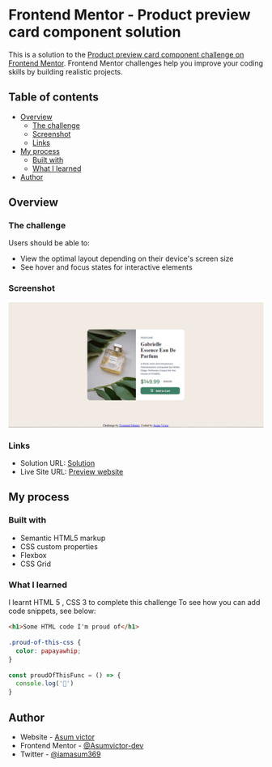 # Frontend Mentor - Product preview card component solution

This is a solution to the [Product preview card component challenge on Frontend Mentor](https://www.frontendmentor.io/challenges/product-preview-card-component-GO7UmttRfa). Frontend Mentor challenges help you improve your coding skills by building realistic projects. 

## Table of contents

- [Overview](#overview)
  - [The challenge](#the-challenge)
  - [Screenshot](#screenshot)
  - [Links](#links)
- [My process](#my-process)
  - [Built with](#built-with)
  - [What I learned](#what-i-learned)
- [Author](#author)


## Overview

### The challenge

Users should be able to:

- View the optimal layout depending on their device's screen size
- See hover and focus states for interactive elements

### Screenshot

![](screenshoot.PNG)

### Links

- Solution URL: [Solution](https://github.com/Asumvictor-dev/Frontendmentor-product-card-challenge)
- Live Site URL: [Preview website](https://asumvictor-dev.github.io/Frontendmentor-product-card-challenge/)

## My process

### Built with

- Semantic HTML5 markup
- CSS custom properties
- Flexbox
- CSS Grid


### What I learned

I learnt HTML 5 , CSS 3 to complete this challenge
To see how you can add code snippets, see below:

```html
<h1>Some HTML code I'm proud of</h1>
```
```css
.proud-of-this-css {
  color: papayawhip;
}
```
```js
const proudOfThisFunc = () => {
  console.log('🎉')
}
```

## Author

- Website - [Asum victor](https://www.your-site.com)
- Frontend Mentor - [@Asumvictor-dev]( https://www.frontendmentor.io/profile/Asumvictor-dev)
- Twitter - [@iamasum369](https://twitter.com/iamasum369)


